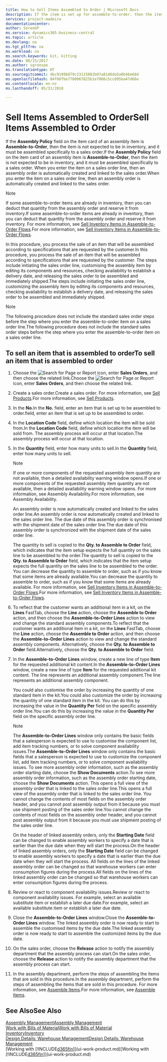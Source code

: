 ```yaml
---
title: How to Sell Items Assembled to Order | Microsoft Docs
description: If the item is set up for assemble-to-order, then the item is not expected to be in inventory, and it must be assembled specifically to a sales order. When you enter the item on a sales order line, then an assembly order is automatically created and linked to the sales order.
services: project-madeira
documentationcenter: 
author: SorenGP
ms.service: dynamics365-business-central
ms.topic: article
ms.devlang: na
ms.tgt_pltfrm: na
ms.workload: na
ms.search.keywords: kit, kitting
ms.date: 08/15/2017
ms.author: sgroespe
ms.translationtype: HT
ms.sourcegitcommit: 4bc9199b879c23115082b07a81d6da5a0b46e60d
ms.openlocfilehash: 84f60fbe7700967825b1e7086c5cc095ba47d66e
ms.contentlocale: en-nz
ms.lasthandoff: 05/31/2018

---
```

# <a name="sell-items-assembled-to-order"></a><span data-ttu-id="afb4e-104">Sell Items Assembled to Order</span><span class="sxs-lookup"><span data-stu-id="afb4e-104">Sell Items Assembled to Order</span></span>
<span data-ttu-id="afb4e-105">If the **Assembly Policy** field on the item card of an assembly item is **Assemble-to-Order**, then the item is not expected to be in inventory, and it must be assembled specifically to a sales order.</span><span class="sxs-lookup"><span data-stu-id="afb4e-105">If the **Assembly Policy** field on the item card of an assembly item is **Assemble-to-Order**, then the item is not expected to be in inventory, and it must be assembled specifically to a sales order.</span></span> <span data-ttu-id="afb4e-106">When you enter the item on a sales order line, then an assembly order is automatically created and linked to the sales order.</span><span class="sxs-lookup"><span data-stu-id="afb4e-106">When you enter the item on a sales order line, then an assembly order is automatically created and linked to the sales order.</span></span>  

> [!NOTE]  
>  <span data-ttu-id="afb4e-107">If some assemble-to-order items are already in inventory, then you can deduct that quantity from the assembly order and reserve it from inventory.</span><span class="sxs-lookup"><span data-stu-id="afb4e-107">If some assemble-to-order items are already in inventory, then you can deduct that quantity from the assembly order and reserve it from inventory.</span></span> <span data-ttu-id="afb4e-108">For more information, see [Sell Inventory Items in Assemble-to-Order Flows](assembly-how-to-sell-assemble-to-order-items-and-inventory-items-together.md).</span><span class="sxs-lookup"><span data-stu-id="afb4e-108">For more information, see [Sell Inventory Items in Assemble-to-Order Flows](assembly-how-to-sell-assemble-to-order-items-and-inventory-items-together.md).</span></span>  

<span data-ttu-id="afb4e-109">In this procedure, you process the sale of an item that will be assembled according to specifications that are requested by the customer.</span><span class="sxs-lookup"><span data-stu-id="afb4e-109">In this procedure, you process the sale of an item that will be assembled according to specifications that are requested by the customer.</span></span> <span data-ttu-id="afb4e-110">The steps include initiating the sales order line, customising the assembly item by editing its components and resources, checking availability to establish a delivery date, and releasing the sales order to be assembled and immediately shipped.</span><span class="sxs-lookup"><span data-stu-id="afb4e-110">The steps include initiating the sales order line, customizing the assembly item by editing its components and resources, checking availability to establish a delivery date, and releasing the sales order to be assembled and immediately shipped.</span></span>  

> [!NOTE]  
>  <span data-ttu-id="afb4e-111">The following procedure does not include the standard sales order steps before the step where you enter the assemble-to-order item on a sales order line.</span><span class="sxs-lookup"><span data-stu-id="afb4e-111">The following procedure does not include the standard sales order steps before the step where you enter the assemble-to-order item on a sales order line.</span></span>  

## <a name="to-sell-an-item-that-is-assembled-to-order"></a><span data-ttu-id="afb4e-112">To sell an item that is assembled to order</span><span class="sxs-lookup"><span data-stu-id="afb4e-112">To sell an item that is assembled to order</span></span>  
1.  <span data-ttu-id="afb4e-113">Choose the ![Search for Page or Report](media/ui-search/search_small.png "Search for Page or Report icon") icon, enter **Sales Orders**, and then choose the related link.</span><span class="sxs-lookup"><span data-stu-id="afb4e-113">Choose the ![Search for Page or Report](media/ui-search/search_small.png "Search for Page or Report icon") icon, enter **Sales Orders**, and then choose the related link.</span></span>  
2.  <span data-ttu-id="afb4e-114">Create a sales order.</span><span class="sxs-lookup"><span data-stu-id="afb4e-114">Create a sales order.</span></span> <span data-ttu-id="afb4e-115">For more information, see [Sell Products](sales-how-sell-products.md).</span><span class="sxs-lookup"><span data-stu-id="afb4e-115">For more information, see [Sell Products](sales-how-sell-products.md).</span></span>  
3.  <span data-ttu-id="afb4e-116">In the **No.**</span><span class="sxs-lookup"><span data-stu-id="afb4e-116">In the **No.**</span></span> <span data-ttu-id="afb4e-117">field, enter an item that is set up to be assembled to order.</span><span class="sxs-lookup"><span data-stu-id="afb4e-117">field, enter an item that is set up to be assembled to order.</span></span>  
4.  <span data-ttu-id="afb4e-118">In the **Location Code** field, define which location the item will be sold from.</span><span class="sxs-lookup"><span data-stu-id="afb4e-118">In the **Location Code** field, define which location the item will be sold from.</span></span> <span data-ttu-id="afb4e-119">The assembly process will occur at that location.</span><span class="sxs-lookup"><span data-stu-id="afb4e-119">The assembly process will occur at that location.</span></span>  
5.  <span data-ttu-id="afb4e-120">In the **Quantity** field, enter how many units to sell.</span><span class="sxs-lookup"><span data-stu-id="afb4e-120">In the **Quantity** field, enter how many units to sell.</span></span>  

    > [!NOTE]  
    >  <span data-ttu-id="afb4e-121">If one or more components of the requested assembly item quantity are not available, then a detailed availability warning window opens.</span><span class="sxs-lookup"><span data-stu-id="afb4e-121">If one or more components of the requested assembly item quantity are not available, then a detailed availability warning window opens.</span></span> <span data-ttu-id="afb4e-122">For more information, see Assembly Availability.</span><span class="sxs-lookup"><span data-stu-id="afb4e-122">For more information, see Assembly Availability.</span></span>  

    <span data-ttu-id="afb4e-123">An assembly order is now automatically created and linked to the sales order line.</span><span class="sxs-lookup"><span data-stu-id="afb4e-123">An assembly order is now automatically created and linked to the sales order line.</span></span> <span data-ttu-id="afb4e-124">The due date of this assembly order is synchronised with the shipment date of the sales order line.</span><span class="sxs-lookup"><span data-stu-id="afb4e-124">The due date of this assembly order is synchronized with the shipment date of the sales order line.</span></span>  

    <span data-ttu-id="afb4e-125">The quantity to sell is copied to the **Qty. to Assemble to Order** field, which indicates that the item setup expects the full quantity on the sales line to be assembled to the order.</span><span class="sxs-lookup"><span data-stu-id="afb4e-125">The quantity to sell is copied to the **Qty. to Assemble to Order** field, which indicates that the item setup expects the full quantity on the sales line to be assembled to the order.</span></span> <span data-ttu-id="afb4e-126">You can decrease the quantity to assemble to order, such as if you know that some items are already available.</span><span class="sxs-lookup"><span data-stu-id="afb4e-126">You can decrease the quantity to assemble to order, such as if you know that some items are already available.</span></span> <span data-ttu-id="afb4e-127">For more information, see [Sell Inventory Items in Assemble-to-Order Flows](assembly-how-to-sell-inventory-items-in-assemble-to-order-flows.md).</span><span class="sxs-lookup"><span data-stu-id="afb4e-127">For more information, see [Sell Inventory Items in Assemble-to-Order Flows](assembly-how-to-sell-inventory-items-in-assemble-to-order-flows.md).</span></span>  

6.  <span data-ttu-id="afb4e-128">To reflect that the customer wants an additional item in a kit, on the **Lines** FastTab, choose the **Line** action, choose the **Assemble to Order** action, and then choose the **Assemble-to-Order Lines** action to view and change the standard assembly components.</span><span class="sxs-lookup"><span data-stu-id="afb4e-128">To reflect that the customer wants an additional item in a kit, on the **Lines** FastTab, choose the **Line** action, choose the **Assemble to Order** action, and then choose the **Assemble-to-Order Lines** action to view and change the standard assembly components.</span></span> <span data-ttu-id="afb4e-129">Alternatively, choose the **Qty. to Assemble to Order** field.</span><span class="sxs-lookup"><span data-stu-id="afb4e-129">Alternatively, choose the **Qty. to Assemble to Order** field.</span></span>  
7.  <span data-ttu-id="afb4e-130">In the **Assemble-to-Order Lines** window, create a new line of type **Item** for the requested additional kit content.</span><span class="sxs-lookup"><span data-stu-id="afb4e-130">In the **Assemble-to-Order Lines** window, create a new line of type **Item** for the requested additional kit content.</span></span> <span data-ttu-id="afb4e-131">The line represents an additional assembly component.</span><span class="sxs-lookup"><span data-stu-id="afb4e-131">The line represents an additional assembly component.</span></span>  

    <span data-ttu-id="afb4e-132">You could also customise the order by increasing the quantity of one standard item in the kit.</span><span class="sxs-lookup"><span data-stu-id="afb4e-132">You could also customize the order by increasing the quantity of one standard item in the kit.</span></span> <span data-ttu-id="afb4e-133">You can do this by increasing the value in the **Quantity Per** field on the specific assembly order line.</span><span class="sxs-lookup"><span data-stu-id="afb4e-133">You can do this by increasing the value in the **Quantity Per** field on the specific assembly order line.</span></span>  

    > [!NOTE]  
    >  <span data-ttu-id="afb4e-134">The **Assemble-to-Order Lines** window only contains the basic fields that a salesperson is expected to use to customise the component list, add item tracking numbers, or to solve component availability issues.</span><span class="sxs-lookup"><span data-stu-id="afb4e-134">The **Assemble-to-Order Lines** window only contains the basic fields that a salesperson is expected to use to customize the component list, add item tracking numbers, or to solve component availability issues.</span></span> <span data-ttu-id="afb4e-135">To see more assembly order information, such as the assembly order starting date, choose the **Show Documents** action.</span><span class="sxs-lookup"><span data-stu-id="afb4e-135">To see more assembly order information, such as the assembly order starting date, choose the **Show Documents** action.</span></span> <span data-ttu-id="afb4e-136">This opens a full view of the assembly order that is linked to the sales order line.</span><span class="sxs-lookup"><span data-stu-id="afb4e-136">This opens a full view of the assembly order that is linked to the sales order line.</span></span> <span data-ttu-id="afb4e-137">You cannot change the contents of most fields on the assembly order header, and you cannot post assembly output from it because you must use shipment posting of the sales order line.</span><span class="sxs-lookup"><span data-stu-id="afb4e-137">You cannot change the contents of most fields on the assembly order header, and you cannot post assembly output from it because you must use shipment posting of the sales order line.</span></span>  
    >   
    >  <span data-ttu-id="afb4e-138">On the header of linked assembly orders, only the **Starting Date** field can be changed to enable assembly workers to specify a date that is earlier than the due date when they will start the process.</span><span class="sxs-lookup"><span data-stu-id="afb4e-138">On the header of linked assembly orders, only the **Starting Date** field can be changed to enable assembly workers to specify a date that is earlier than the due date when they will start the process.</span></span> <span data-ttu-id="afb4e-139">All fields on the lines of the linked assembly order can be changed so that warehouse workers can enter consumption figures during the process.</span><span class="sxs-lookup"><span data-stu-id="afb4e-139">All fields on the lines of the linked assembly order can be changed so that warehouse workers can enter consumption figures during the process.</span></span>  

8.  <span data-ttu-id="afb4e-140">Review or react to component availability issues.</span><span class="sxs-lookup"><span data-stu-id="afb4e-140">Review or react to component availability issues.</span></span> <span data-ttu-id="afb4e-141">For example, select an available substitute item or establish a later due date.</span><span class="sxs-lookup"><span data-stu-id="afb4e-141">For example, select an available substitute item or establish a later due date.</span></span>  
9. <span data-ttu-id="afb4e-142">Close the **Assemble-to-Order Lines** window.</span><span class="sxs-lookup"><span data-stu-id="afb4e-142">Close the **Assemble-to-Order Lines** window.</span></span> <span data-ttu-id="afb4e-143">The linked assembly order is now ready to start to assemble the customised items by the due date.</span><span class="sxs-lookup"><span data-stu-id="afb4e-143">The linked assembly order is now ready to start to assemble the customized items by the due date.</span></span>  
10. <span data-ttu-id="afb4e-144">On the sales order, choose the **Release** action to notify the assembly department that the assembly process can start.</span><span class="sxs-lookup"><span data-stu-id="afb4e-144">On the sales order, choose the **Release** action to notify the assembly department that the assembly process can start.</span></span>  
11. <span data-ttu-id="afb4e-145">In the assembly department, perform the steps of assembling the items that are sold in this procedure.</span><span class="sxs-lookup"><span data-stu-id="afb4e-145">In the assembly department, perform the steps of assembling the items that are sold in this procedure.</span></span> <span data-ttu-id="afb4e-146">For more information, see [Assemble Items](assembly-how-to-assemble-items.md).</span><span class="sxs-lookup"><span data-stu-id="afb4e-146">For more information, see [Assemble Items](assembly-how-to-assemble-items.md).</span></span>  

## <a name="see-also"></a><span data-ttu-id="afb4e-147">See Also</span><span class="sxs-lookup"><span data-stu-id="afb4e-147">See Also</span></span>  
[<span data-ttu-id="afb4e-148">Assembly Management</span><span class="sxs-lookup"><span data-stu-id="afb4e-148">Assembly Management</span></span>](assembly-assemble-items.md)  
[<span data-ttu-id="afb4e-149">Work with Bills of Material</span><span class="sxs-lookup"><span data-stu-id="afb4e-149">Work with Bills of Material</span></span>](inventory-how-work-BOMs.md)  
[<span data-ttu-id="afb4e-150">Inventory</span><span class="sxs-lookup"><span data-stu-id="afb4e-150">Inventory</span></span>](inventory-manage-inventory.md)  
[<span data-ttu-id="afb4e-151">Design Details: Warehouse Management</span><span class="sxs-lookup"><span data-stu-id="afb4e-151">Design Details: Warehouse Management</span></span>](design-details-warehouse-management.md)  
<span data-ttu-id="afb4e-152">[Working with [!INCLUDE[d365fin](includes/d365fin_md.md)]](ui-work-product.md)</span><span class="sxs-lookup"><span data-stu-id="afb4e-152">[Working with [!INCLUDE[d365fin](includes/d365fin_md.md)]](ui-work-product.md)</span></span>

